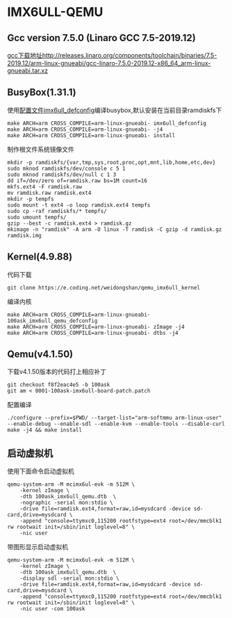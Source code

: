 # IMX6ULL-QEMU

## Gcc version 7.5.0 (Linaro GCC 7.5-2019.12)

[gcc下载地址http://releases.linaro.org/components/toolchain/binaries/7.5-2019.12/arm-linux-gnueabi/gcc-linaro-7.5.0-2019.12-x86_64_arm-linux-gnueabi.tar.xz](http://releases.linaro.org/components/toolchain/binaries/7.5-2019.12/arm-linux-gnueabi/gcc-linaro-7.5.0-2019.12-x86_64_arm-linux-gnueabi.tar.xz)

## BusyBox(1.31.1)

使用[配置文件imx6ull_defconfig](imx6ull_defconfig)编译busybox,默认安装在当前目录ramdiskfs下

	make ARCH=arm CROSS_COMPILE=arm-linux-gnueabi- imx6ull_defconfig
	make ARCH=arm CROSS_COMPILE=arm-linux-gnueabi- -j4
	make ARCH=arm CROSS_COMPILE=arm-linux-gnueabi- install

制作根文件系统镜像文件

    mkdir -p ramdiskfs/{var,tmp,sys,root,proc,opt,mnt,lib,home,etc,dev}
    sudo mknod ramdiskfs/dev/console c 5 1
    sudo mknod ramdiskfs/dev/null c 1 3
    dd if=/dev/zero of=ramdisk.raw bs=1M count=16
    mkfs.ext4 -F ramdisk.raw
	mv ramdisk.raw ramdisk.ext4
    mkdir -p tempfs
    sudo mount -t ext4 -o loop ramdisk.ext4 tempfs
    sudo cp -raf ramdiskfs/* tempfs/
    sudo umount tempfs/
    gzip --best -c ramdisk.ext4 > ramdisk.gz
    mkimage -n "ramdisk" -A arm -O linux -T ramdisk -C gzip -d ramdisk.gz ramdisk.img

## Kernel(4.9.88)

代码下载

	git clone https://e.coding.net/weidongshan/qemu_imx6ull_kernel

编译内核

	make ARCH=arm CROSS_COMPILE=arm-linux-gnueabi- 100ask_imx6ull_qemu_defconfig
	make ARCH=arm CROSS_COMPILE=arm-linux-gnueabi- zImage -j4
	make ARCH=arm CROSS_COMPILE=arm-linux-gnueabi- dtbs -j4

## Qemu(v4.1.50)

下载v4.1.50版本的代码打上相应补丁

	git checkout f8f2eac4e5 -b 100ask
	git am < 0001-100ask-imx6ull-board-patch.patch

配置编译

	./configure --prefix=$PWD/ --target-list="arm-softmmu arm-linux-user" --enable-debug --enable-sdl --enable-kvm --enable-tools --disable-curl
	make -j4 && make install

## 启动虚拟机

使用下面命令启动虚拟机

	qemu-system-arm -M mcimx6ul-evk -m 512M \
		-kernel zImage \
		-dtb 100ask_imx6ull_qemu.dtb  \
		-nographic -serial mon:stdio \
		-drive file=ramdisk.ext4,format=raw,id=mysdcard -device sd-card,drive=mysdcard \
		-append "console=ttymxc0,115200 rootfstype=ext4 root=/dev/mmcblk1 rw rootwait init=/sbin/init loglevel=8" \
		-nic user

带图形显示启动虚拟机

	qemu-system-arm -M mcimx6ul-evk -m 512M \
		-kernel zImage \
		-dtb 100ask_imx6ull_qemu.dtb  \
		-display sdl -serial mon:stdio \
		-drive file=ramdisk.ext4,format=raw,id=mysdcard -device sd-card,drive=mysdcard \
		-append "console=ttymxc0,115200 rootfstype=ext4 root=/dev/mmcblk1 rw rootwait init=/sbin/init loglevel=8" \
		-nic user -com 100ask
